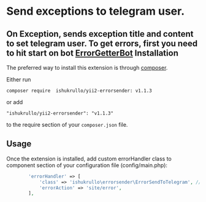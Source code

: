 Send exceptions to telegram user.
=================================
On Exception, sends exception title and content to set telegram user.
To get errors, first you need to hit start on bot [ErrorGetterBot](https://t.me/ErrorGetterBot)
Installation
------------

The preferred way to install this extension is through [composer](http://getcomposer.org/download/).

Either run

```
composer require  ishukrullo/yii2-errorsender: v1.1.3
```

or add

```
"ishukrullo/yii2-errorsender": "v1.1.3"
```

to the require section of your `composer.json` file.


Usage
-----

Once the extension is installed, add custom errorHandler class to component section of your configuration file (config/main.php):

```php
        'errorHandler' => [
            'class' => 'ishukrullo\errorsender\ErrorSendToTelegram', // adding custom errorHandler class
            'errorAction' => 'site/error',
        ],
